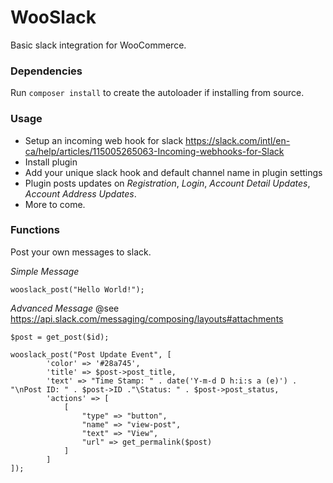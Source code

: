 # WooSlack

Basic slack integration for WooCommerce.

### Dependencies

Run `composer install`  to create the autoloader if installing from source.

### Usage

- Setup an incoming web hook for slack https://slack.com/intl/en-ca/help/articles/115005265063-Incoming-webhooks-for-Slack
- Install plugin
- Add your unique slack hook and default channel name in plugin settings
- Plugin posts updates on *Registration*, *Login*, *Account Detail Updates*, *Account Address Updates*.
- More to come.

### Functions

Post your own messages to slack.

*Simple Message*
```
wooslack_post("Hello World!");
```

*Advanced Message*
@see https://api.slack.com/messaging/composing/layouts#attachments
```
$post = get_post($id);

wooslack_post("Post Update Event", [
        'color' => '#28a745',
        'title' => $post->post_title,
        'text' => "Time Stamp: " . date('Y-m-d D h:i:s a (e)') . "\nPost ID: " . $post->ID ."\Status: " . $post->post_status,
        'actions' => [
            [
                "type" => "button", 
                "name" => "view-post", 
                "text" => "View", 
                "url" => get_permalink($post)
            ]
        ]
]);    
```
